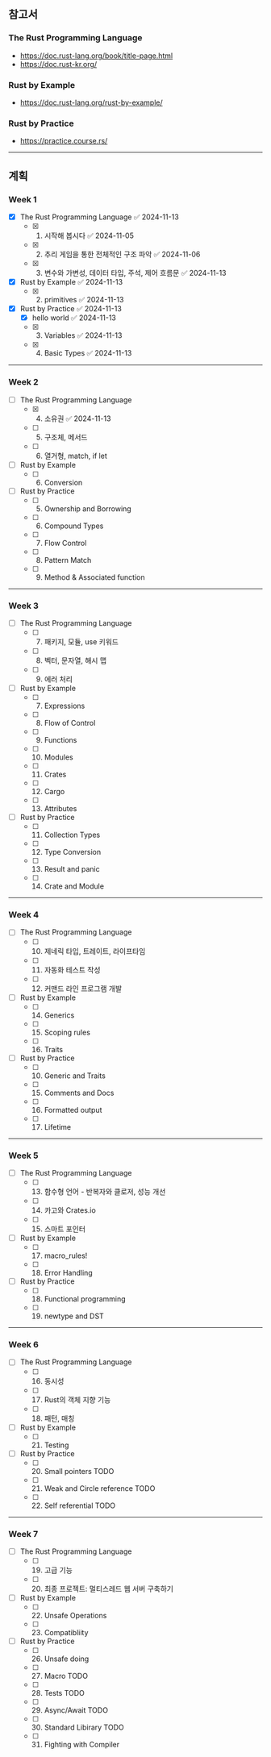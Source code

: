 ## 참고서
### The Rust Programming Language
- https://doc.rust-lang.org/book/title-page.html
- https://doc.rust-kr.org/

### Rust by Example
- https://doc.rust-lang.org/rust-by-example/

### Rust by Practice
- https://practice.course.rs/

---
## 계획
### Week 1
- [x] The Rust Programming Language ✅ 2024-11-13
	- [x] 1. 시작해 봅시다 ✅ 2024-11-05
	- [x] 2. 추리 게임을 통한 전체적인 구조 파악 ✅ 2024-11-06
	- [x] 3. 변수와 가변성, 데이터 타입, 주석, 제어 흐름문 ✅ 2024-11-13

- [x] Rust by Example ✅ 2024-11-13
	- [x] 2. primitives ✅ 2024-11-13

- [x] Rust by Practice ✅ 2024-11-13
	- [x] hello world ✅ 2024-11-13
	- [x] 3. Variables ✅ 2024-11-13
	- [x] 4. Basic Types ✅ 2024-11-13

---
### Week 2
- [ ] The Rust Programming Language
	- [x] 4. 소유권 ✅ 2024-11-13
	- [ ] 5. 구조체, 메서드
	- [ ] 6. 열거형, match, if let

- [ ] Rust by Example
	- [ ] 6. Conversion

- [ ] Rust by Practice
	- [ ] 5. Ownership and Borrowing
	- [ ] 6. Compound Types
	- [ ] 7. Flow Control
	- [ ] 8. Pattern Match
	- [ ] 9. Method & Associated function

---
### Week 3
- [ ] The Rust Programming Language 
	- [ ] 7. 패키지, 모듈, use 키워드
	- [ ] 8. 벡터, 문자열, 해시 맵
	- [ ] 9. 에러 처리

- [ ] Rust by Example
	- [ ] 7. Expressions
	- [ ] 8. Flow of Control
	- [ ] 9. Functions
	- [ ] 10. Modules 
	- [ ] 11. Crates
	- [ ] 12. Cargo
	- [ ] 13. Attributes

- [ ] Rust by Practice
	- [ ] 11. Collection Types
	- [ ] 12. Type Conversion
	- [ ] 13. Result and panic
	- [ ] 14. Crate and Module

---
### Week 4
- [ ] The Rust Programming Language
	- [ ] 10. 제네릭 타입, 트레이트, 라이프타임
	- [ ] 11. 자동화 테스트 작성
	- [ ] 12. 커맨드 라인 프로그램 개발

- [ ] Rust by Example
	- [ ] 14. Generics
	- [ ] 15. Scoping rules
	- [ ] 16. Traits

- [ ] Rust by Practice
	- [ ] 10. Generic and Traits
	- [ ] 15. Comments and Docs
	- [ ] 16. Formatted output
	- [ ] 17. Lifetime

---
### Week 5
- [ ] The Rust Programming Language
	- [ ] 13. 함수형 언어 - 반복자와 클로저, 성능 개선
	- [ ] 14. 카고와 Crates.io
	- [ ] 15. 스마트 포인터

- [ ] Rust by Example
	- [ ] 17. macro_rules!
	- [ ] 18. Error Handling

- [ ] Rust by Practice
	- [ ] 18. Functional programming
	- [ ] 19. newtype and DST

---
### Week 6
- [ ] The Rust Programming Language
	- [ ] 16. 동시성
	- [ ] 17. Rust의 객체 지향 기능
	- [ ] 18. 패턴, 매칭

- [ ] Rust by Example
	- [ ] 21. Testing

- [ ] Rust by Practice
	- [ ] 20. Small pointers TODO
	- [ ] 21. Weak and Circle reference TODO
	- [ ] 22. Self referential TODO

---
### Week 7
- [ ] The Rust Programming Language
	- [ ] 19. 고급 기능
	- [ ] 20. 최종 프로젝트: 멀티스레드 웹 서버 구축하기

- [ ] Rust by Example
	- [ ] 22. Unsafe Operations
	- [ ] 23. Compatibliity

- [ ] Rust by Practice
	- [ ] 26. Unsafe doing
	- [ ] 27. Macro TODO
	- [ ] 28. Tests TODO
	- [ ] 29. Async/Await TODO
	- [ ] 30. Standard Libirary TODO
	- [ ] 31. Fighting with Compiler